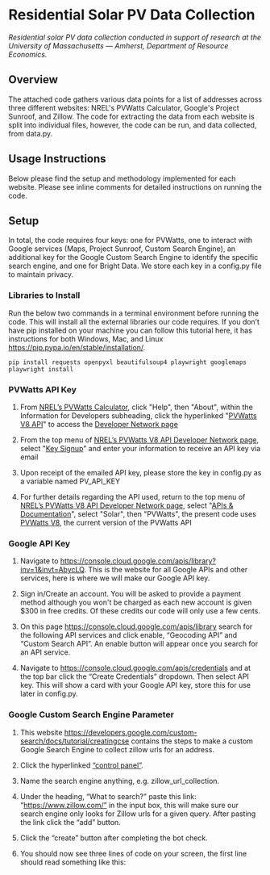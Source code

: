 # Residential Solar PV Data Collection 
*Residential solar PV data collection conducted in support of research at the University of Massachusetts — Amherst, Department of Resource Economics.*  

## Overview
The attached code gathers various data points for a list of addresses across three different websites: NREL's PVWatts Calculator, Google's Project Sunroof, and Zillow. The code for extracting the data from each website is split into individual files, however, the code can be run, and data collected, from data.py.

## Usage Instructions
Below please find the setup and methodology implemented for each website.  Please see inline comments for detailed instructions on running the code. 

## Setup

In total, the code requires four keys: one for PVWatts, one to interact with Google services (Maps, Project Sunroof, Custom Search Engine), an additional key for the Google Custom Search Engine to identify the specific search engine, and one for Bright Data. We store each key in a config.py file to maintain privacy. 

### Libraries to Install
Run the below two commands in a terminal environment before running the code. This will install all the external libraries our code requires. If you don’t have pip installed on your machine you can follow this tutorial here, it has instructions for both Windows, Mac, and Linux https://pip.pypa.io/en/stable/installation/. 
  
```
pip install requests openpyxl beautifulsoup4 playwright googlemaps
playwright install
```


### PVWatts API Key

1. From [NREL’s PVWatts Calculator](https://pvwatts.nrel.gov/pvwatts.php), click "Help", then "About", within the Information for Developers subheading, click the hyperlinked "[PVWatts V8 API](https://developer.nrel.gov/docs/solar/pvwatts/)" to access the [Developer Network page](https://developer.nrel.gov/docs/solar/pvwatts/)

2. From the top menu of [NREL’s PVWatts V8 API Developer Network page](https://developer.nrel.gov/docs/solar/pvwatts/), select "[Key Signup](https://developer.nrel.gov/signup )" and enter your information to receive an API key via email

3. Upon receipt of the emailed API key, please store the key in config.py as a variable named PV_API_KEY

4. For further details regarding the API used, return to the top menu of [NREL’s PVWatts V8 API Developer Network page](https://developer.nrel.gov/docs/solar/pvwatts/), select "[APIs & Documentation](https://developer.nrel.gov/docs/)", select "Solar", then "PVWatts", the present code uses [PVWatts V8](https://developer.nrel.gov/docs/solar/pvwatts/v8/), the current version of the PVWatts API

### Google API Key

1. Navigate to https://console.cloud.google.com/apis/library?inv=1&invt=AbycLQ. This is the website for all Google APIs and other services, here is where we will make our Google API key. 

2. Sign in/Create an account. You will be asked to provide a payment method although you won't be charged as each new account is given $300 in free credits. Of these credits our code will only use a few cents. 

3. On this page https://console.cloud.google.com/apis/library search for the following API services and click enable, “Geocoding API” and “Custom Search API”. An enable button will appear once you search for an API service. 

4. Navigate to https://console.cloud.google.com/apis/credentials and at the top bar click the “Create Credentials” dropdown. Then select API key. This will show a card with your Google API key, store this for use later in config.py. 

### Google Custom Search Engine Parameter 

1. This website https://developers.google.com/custom-search/docs/tutorial/creatingcse contains the steps to make a custom Google Search Engine to collect zillow urls for an address.

2. Click the hyperlinked [“control panel”](https://programmablesearchengine.google.com/controlpanel/create). 

3. Name the search engine anything, e.g. zillow_url_collection. 
4. Under the heading, “What to search?” paste this link: “https://www.zillow.com/” in the input box, this will make sure our search engine only looks for Zillow urls for a given query. After pasting the link click the “add” button. 

5. Click the “create” button after completing the bot check. 

6. You should now see three lines of code on your screen, the first line should read something like this: <script async src="https://cse.google.com/cse.js?cx=xxxxxxxxxxxxxxxx"> (I have replaced the cx parameter with x’s as a placeholder, you should see a string of numbers and letters). The cx parameter is what we need. Store this cx parameter, it will be used in config.py later. 

### Bright Data

1. From [Bright Data’s home page](https://brightdata.com/), on the top right corner, click login 

2. After signing in, on the bottom left corner of the left menu, click “Account Settings”

3. In the API keys section, store the key for use in config.py, this is your Bright Data API Key


## Contact 
